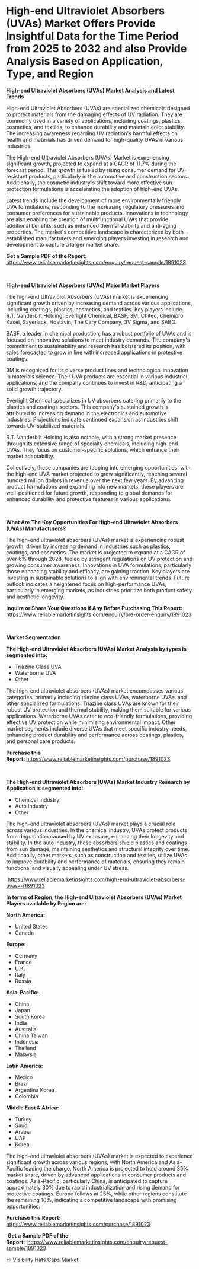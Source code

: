 <p><h1>High-end Ultraviolet Absorbers (UVAs) Market Offers Provide Insightful Data for the Time Period from 2025 to 2032 and also Provide Analysis Based on Application, Type, and Region</h1></p><p><strong>High-end Ultraviolet Absorbers (UVAs) Market Analysis and Latest Trends</strong></p>
<p><p>High-end Ultraviolet Absorbers (UVAs) are specialized chemicals designed to protect materials from the damaging effects of UV radiation. They are commonly used in a variety of applications, including coatings, plastics, cosmetics, and textiles, to enhance durability and maintain color stability. The increasing awareness regarding UV radiation's harmful effects on health and materials has driven demand for high-quality UVAs in various industries.</p><p>The High-end Ultraviolet Absorbers (UVAs) Market is experiencing significant growth, projected to expand at a CAGR of 11.7% during the forecast period. This growth is fueled by rising consumer demand for UV-resistant products, particularly in the automotive and construction sectors. Additionally, the cosmetic industry's shift toward more effective sun protection formulations is accelerating the adoption of high-end UVAs. </p><p>Latest trends include the development of more environmentally friendly UVA formulations, responding to the increasing regulatory pressures and consumer preferences for sustainable products. Innovations in technology are also enabling the creation of multifunctional UVAs that provide additional benefits, such as enhanced thermal stability and anti-aging properties. The market's competitive landscape is characterized by both established manufacturers and emerging players investing in research and development to capture a larger market share.</p></p>
<p><strong>Get a Sample PDF of the Report:&nbsp;</strong> <a href="https://www.reliablemarketinsights.com/enquiry/request-sample/1891023?utm_campaign=1937&utm_medium=2&utm_source=Github&utm_content=ia&utm_term=14012025&utm_id=high-end-ultraviolet-absorbers-uvas">https://www.reliablemarketinsights.com/enquiry/request-sample/1891023</a></p>
<p>&nbsp;</p>
<p><strong>High-end Ultraviolet Absorbers (UVAs) Major Market Players</strong></p>
<p><p>The high-end Ultraviolet Absorbers (UVAs) market is experiencing significant growth driven by increasing demand across various applications, including coatings, plastics, cosmetics, and textiles. Key players include R.T. Vanderbilt Holding, Everlight Chemical, BASF, 3M, Chitec, Chemipro Kasei, Sayerlack, Hostavin, The Cary Company, 3V Sigma, and SABO.</p><p>BASF, a leader in chemical production, has a robust portfolio of UVAs and is focused on innovative solutions to meet industry demands. The company's commitment to sustainability and research has bolstered its position, with sales forecasted to grow in line with increased applications in protective coatings.</p><p>3M is recognized for its diverse product lines and technological innovation in materials science. Their UVA products are essential in various industrial applications, and the company continues to invest in R&D, anticipating a solid growth trajectory.</p><p>Everlight Chemical specializes in UV absorbers catering primarily to the plastics and coatings sectors. This company's sustained growth is attributed to increasing demand in the electronics and automotive industries. Projections indicate continued expansion as industries shift towards UV-stabilized materials.</p><p>R.T. Vanderbilt Holding is also notable, with a strong market presence through its extensive range of specialty chemicals, including high-end UVAs. They focus on customer-specific solutions, which enhance their market adaptability.</p><p>Collectively, these companies are tapping into emerging opportunities, with the high-end UVA market projected to grow significantly, reaching several hundred million dollars in revenue over the next few years. By advancing product formulations and expanding into new markets, these players are well-positioned for future growth, responding to global demands for enhanced durability and protective features in various applications.</p></p>
<p>&nbsp;</p>
<p><strong>What Are The Key Opportunities For High-end Ultraviolet Absorbers (UVAs) Manufacturers?</strong></p>
<p><p>The high-end ultraviolet absorbers (UVAs) market is experiencing robust growth, driven by increasing demand in industries such as plastics, coatings, and cosmetics. The market is projected to expand at a CAGR of over 6% through 2028, fueled by stringent regulations on UV protection and growing consumer awareness. Innovations in UVA formulations, particularly those enhancing stability and efficacy, are gaining traction. Key players are investing in sustainable solutions to align with environmental trends. Future outlook indicates a heightened focus on high-performance UVAs, particularly in emerging markets, as industries prioritize both product safety and aesthetic longevity.</p></p>
<p><strong>Inquire or Share Your Questions If Any Before Purchasing This Report:</strong> <a href="https://www.reliablemarketinsights.com/enquiry/pre-order-enquiry/1891023?utm_campaign=1937&utm_medium=2&utm_source=Github&utm_content=ia&utm_term=14012025&utm_id=high-end-ultraviolet-absorbers-uvas">https://www.reliablemarketinsights.com/enquiry/pre-order-enquiry/1891023</a></p>
<p>&nbsp;</p>
<p><strong>Market Segmentation</strong></p>
<p><strong>The High-end Ultraviolet Absorbers (UVAs) Market Analysis by types is segmented into:</strong></p>
<p><ul><li>Triazine Class UVA</li><li>Waterborne UVA</li><li>Other</li></ul></p>
<p><p>The high-end ultraviolet absorbers (UVAs) market encompasses various categories, primarily including triazine class UVAs, waterborne UVAs, and other specialized formulations. Triazine class UVAs are known for their robust UV protection and thermal stability, making them suitable for various applications. Waterborne UVAs cater to eco-friendly formulations, providing effective UV protection while minimizing environmental impact. Other market segments include diverse UVAs that meet specific industry needs, enhancing product durability and performance across coatings, plastics, and personal care products.</p></p>
<p><strong>Purchase this Report:&nbsp;</strong><a href="https://www.reliablemarketinsights.com/purchase/1891023?utm_campaign=1937&utm_medium=2&utm_source=Github&utm_content=ia&utm_term=14012025&utm_id=high-end-ultraviolet-absorbers-uvas">https://www.reliablemarketinsights.com/purchase/1891023</a></p>
<p>&nbsp;</p>
<p><strong>The High-end Ultraviolet Absorbers (UVAs) Market Industry Research by Application is segmented into:</strong></p>
<p><ul><li>Chemical Industry</li><li>Auto Industry</li><li>Other</li></ul></p>
<p><p>The high-end ultraviolet absorbers (UVAs) market plays a crucial role across various industries. In the chemical industry, UVAs protect products from degradation caused by UV exposure, enhancing their longevity and stability. In the auto industry, these absorbers shield plastics and coatings from sun damage, maintaining aesthetics and structural integrity over time. Additionally, other markets, such as construction and textiles, utilize UVAs to improve durability and performance of materials, ensuring they remain functional and visually appealing under UV stress.</p></p>
<p><a href="https://www.reliablemarketinsights.com/high-end-ultraviolet-absorbers-uvas--r1891023?utm_campaign=1937&utm_medium=2&utm_source=Github&utm_content=ia&utm_term=14012025&utm_id=high-end-ultraviolet-absorbers-uvas">&nbsp;https://www.reliablemarketinsights.com/high-end-ultraviolet-absorbers-uvas--r1891023</a></p>
<p><strong>In terms of Region, the High-end Ultraviolet Absorbers (UVAs) Market Players available by Region are:</strong></p>
<p>
    <p> <strong> North America: </strong>
        <ul>
            <li>United States</li>
            <li>Canada</li>
        </ul>
        </p> 
    <p> <strong> Europe: </strong>
        <ul>
            <li>Germany</li>
            <li>France</li>
            <li>U.K.</li>
            <li>Italy</li>
            <li>Russia</li>
        </ul>
        </p> 
    <p> <strong> Asia-Pacific: </strong>
        <ul>
            <li>China</li>
            <li>Japan</li>
            <li>South Korea</li>
            <li>India</li>
            <li>Australia</li>
            <li>China Taiwan</li>
            <li>Indonesia</li>
            <li>Thailand</li>
            <li>Malaysia</li>
        </ul>
        </p> 
    <p> <strong> Latin America: </strong>
        <ul>
            <li>Mexico</li>
            <li>Brazil</li>
            <li>Argentina Korea</li>
            <li>Colombia</li>
        </ul>
        </p> 
    <p> <strong> Middle East & Africa: </strong>
        <ul>
            <li>Turkey</li>
            <li>Saudi</li>
            <li>Arabia</li>
            <li>UAE</li>
            <li>Korea</li>
        </ul>
    </p>
    </p>
<p><p>The high-end ultraviolet absorbers (UVAs) market is expected to experience significant growth across various regions, with North America and Asia-Pacific leading the charge. North America is projected to hold around 35% market share, driven by advanced applications in consumer products and coatings. Asia-Pacific, particularly China, is anticipated to capture approximately 30% due to rapid industrialization and rising demand for protective coatings. Europe follows at 25%, while other regions constitute the remaining 10%, indicating a competitive landscape with promising opportunities.</p></p>
<p><strong>Purchase this Report: </strong><a href="https://www.reliablemarketinsights.com/purchase/1891023?utm_campaign=1937&utm_medium=2&utm_source=Github&utm_content=ia&utm_term=14012025&utm_id=high-end-ultraviolet-absorbers-uvas">https://www.reliablemarketinsights.com/purchase/1891023</a></p>
<p>&nbsp;<strong>Get a Sample PDF of the Report:&nbsp;&nbsp;</strong><a href="https://www.reliablemarketinsights.com/enquiry/request-sample/1891023?utm_campaign=1937&utm_medium=2&utm_source=Github&utm_content=ia&utm_term=14012025&utm_id=high-end-ultraviolet-absorbers-uvas">https://www.reliablemarketinsights.com/enquiry/request-sample/1891023</a></p>
<p><strong></strong></p>
<p><p><a href="https://github.com/Krish2023na/Market-Research-Report-List-7/blob/main/hi-visibility-hats-caps-market.md?utm_campaign=1937&utm_medium=2&utm_source=Github&utm_content=ia&utm_term=14012025&utm_id=high-end-ultraviolet-absorbers-uvas">Hi Visibility Hats Caps Market</a></p></p>